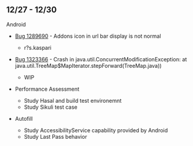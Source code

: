 ## 12/27 - 12/30

Android

- [Bug 1289690](https://bugzilla.mozilla.org/show_bug.cgi?id=1289690) - Addons icon in url bar display is not normal
	- r?s.kaspari

- [Bug 1323366](https://bugzilla.mozilla.org/show_bug.cgi?id=1323366) - Crash in java.util.ConcurrentModificationException: at java.util.TreeMap$MapIterator.stepForward(TreeMap.java))
	- WIP

- Performance Assessment
	- Study Hasal and build test environemnt
	- Study Sikuli test case

- Autofill
	- Study AccessibilityService capability provided by Android
	- Study Last Pass behavior

